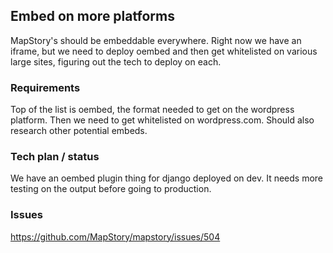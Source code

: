 ## Embed on more platforms

MapStory's should be embeddable everywhere. Right now we have an iframe, but we need to deploy oembed
and then get whitelisted on various large sites, figuring out the tech to deploy on each.

### Requirements

Top of the list is oembed, the format needed to get on the wordpress platform. Then we need
to get whitelisted on wordpress.com. Should also research other potential embeds.

### Tech plan / status

We have an oembed plugin thing for django deployed on dev. It needs more testing on the output
before going to production.

### Issues

https://github.com/MapStory/mapstory/issues/504
